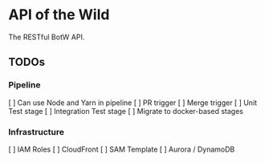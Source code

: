 # API of the Wild #
The RESTful BotW API.

## TODOs ##

### Pipeline ###
[ ] Can use Node and Yarn in pipeline
[ ] PR trigger
[ ] Merge trigger
[ ] Unit Test stage
[ ] Integration Test stage
[ ] Migrate to docker-based stages

### Infrastructure
[ ] IAM Roles
[ ] CloudFront
[ ] SAM Template
[ ] Aurora / DynamoDB
